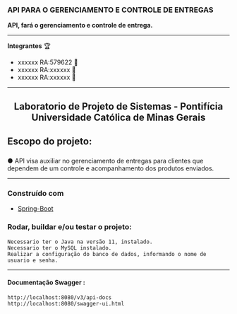  ### API PARA O GERENCIAMENTO E CONTROLE DE ENTREGAS ###  
 
**API, fará o gerenciamento e controle de entrega.**
 
*****

 **Integrantes** :trophy:
* xxxxxx RA:579622 :rocket:
* xxxxxx RA:xxxxxx :rocket:
* xxxxxx RA:xxxxxx :rocket:
******
<h2 align="center"> Laboratorio de Projeto de Sistemas - Pontifícia Universidade Católica de Minas Gerais</h2> 

## **Escopo do projeto:** <h3>

● API visa auxiliar no gerenciamento de entregas para clientes que dependem de um controle e acompanhamento dos produtos enviados.

****** 
  
### Construído com 

 * [Spring-Boot](https://spring.io/projects/spring-boot)

<h3> Rodar, buildar e/ou testar o projeto:</h3>

```
Necessario ter o Java na versão 11, instalado. 
Necessario ter o MySQL instalado. 
Realizar a configuração do banco de dados, informando o nome de usuario e senha.  
```
******
<h4> Documentação Swagger : </h4>

```
http://localhost:8080/v3/api-docs
http://localhost:8080/swagger-ui.html
```
